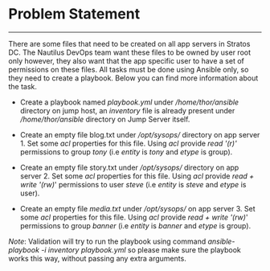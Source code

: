 # Problem  Statement

---
There are some files that need to be created on all app servers in Stratos DC. The Nautilus DevOps team want these files to be owned by user root only however, they also want that the app specific user to have a set of permissions on these files. All tasks must be done using Ansible only, so they need to create a playbook. Below you can find more information about the task.

- Create a playbook named _playbook.yml_ under _/home/thor/ansible_ directory on jump host, an _inventory_ file is already present under _/home/thor/ansible_ directory on Jump Server itself.

- Create an empty file blog.txt under _/opt/sysops/_ directory on app server 1. Set some _acl_ properties for this file. Using _acl_ provide _read '(r)'_ permissions to group _tony_ (i.e _entity_ is _tony_ and _etype_ is group).

- Create an empty file story.txt under _/opt/sysops/_ directory on app server 2. Set some _acl_ properties for this file. Using _acl_ provide _read + write '(rw)_' permissions to user _steve_ (i.e _entity_ is _steve_ and _etype_ is user).

- Create an empty file _media.txt_ under _/opt/sysops/_ on app server 3. Set some _acl_ properties for this file. Using _acl_ provide _read + write '(rw)_' permissions to group _banner_ (i.e _entity_ is _banner_ and _etype_ is group).

_Note_: Validation will try to run the playbook using command _ansible-playbook -i inventory playbook.yml_ so please make sure the playbook works this way, without passing any extra arguments.
